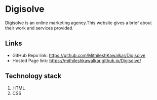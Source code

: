 # Digisolve
Digisolve is an online marketing agency.This website  gives a brief about their work and services provided.
## Links
* GitHub Repo link: https://github.com/MithileshKawalkar/Digisolve
* Hosted Page link: https://mithileshkawalkar.github.io/Digisolve/

## Technology stack
1. HTML
2. CSS
